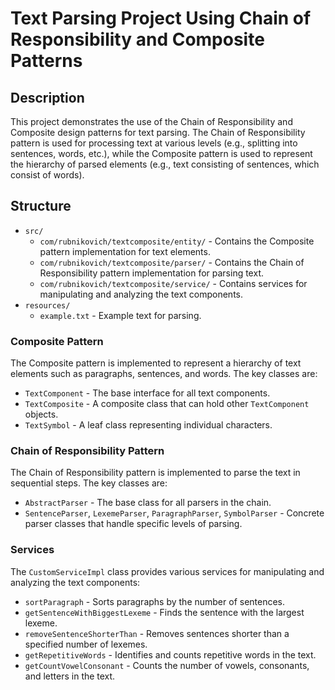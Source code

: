 # Text Parsing Project Using Chain of Responsibility and Composite Patterns

## Description

This project demonstrates the use of the Chain of Responsibility and Composite design patterns for text parsing. The Chain of Responsibility pattern is used for processing text at various levels (e.g., splitting into sentences, words, etc.), while the Composite pattern is used to represent the hierarchy of parsed elements (e.g., text consisting of sentences, which consist of words).

## Structure

- `src/`
  - `com/rubnikovich/textcomposite/entity/` - Contains the Composite pattern implementation for text elements.
  - `com/rubnikovich/textcomposite/parser/` - Contains the Chain of Responsibility pattern implementation for parsing text.
  - `com/rubnikovich/textcomposite/service/` - Contains services for manipulating and analyzing the text components.
- `resources/`
  - `example.txt` - Example text for parsing.

### Composite Pattern

The Composite pattern is implemented to represent a hierarchy of text elements such as paragraphs, sentences, and words. The key classes are:

- `TextComponent` - The base interface for all text components.
- `TextComposite` - A composite class that can hold other `TextComponent` objects.
- `TextSymbol` - A leaf class representing individual characters.

### Chain of Responsibility Pattern

The Chain of Responsibility pattern is implemented to parse the text in sequential steps. The key classes are:

- `AbstractParser` - The base class for all parsers in the chain.
- `SentenceParser`, `LexemeParser`, `ParagraphParser`, `SymbolParser` - Concrete parser classes that handle specific levels of parsing.

### Services

The `CustomServiceImpl` class provides various services for manipulating and analyzing the text components:

- `sortParagraph` - Sorts paragraphs by the number of sentences.
- `getSentenceWithBiggestLexeme` - Finds the sentence with the largest lexeme.
- `removeSentenceShorterThan` - Removes sentences shorter than a specified number of lexemes.
- `getRepetitiveWords` - Identifies and counts repetitive words in the text.
- `getCountVowelConsonant` - Counts the number of vowels, consonants, and letters in the text.

